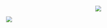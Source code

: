 <p align='center'>

<img src = 'https://www.harmonyos.com/resource/image/img_DLP_banner_preview.png'>
</p>
<img src = 'https://www.harmonyos.com/resource/image/img_DLP_kaifataojian-1105.png'>
  </p>
